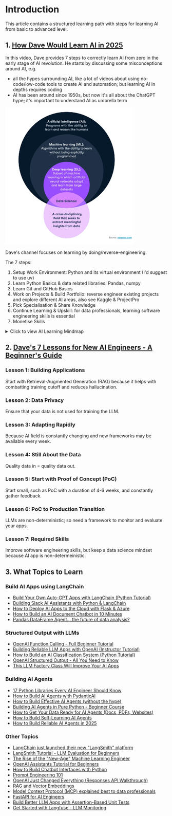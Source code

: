 # Introduction

This article contains a structured learning path with steps for learning AI from basic to advanced level.

## 1. [How Dave Would Learn AI in 2025](https://www.youtube.com/watch?v=h2FDq3agImI&t=10s)
In this video, Dave provides 7 steps to correctly learn AI from zero in the early stage of AI revolution.
He starts by discussing some misconceptions around AI, e.g. 
- all the hypes surrounding AI, like a lot of videos about using no-code/low-code tools to create AI and automation;
but learning AI in depths requires coding
- AI has been around since 1950s, but now it's all about the ChatGPT hype; it's important to understand AI as umbrella term
<img src="./asset/AI_umbrella_term.png" alt="AI as an Umbrella Term" width="400">

Dave's channel focuses on learning by doing/reverse-engineering.

The 7 steps:
1. Setup Work Environment: Python and its virtual environment (I'd suggest to use uv)
2. Learn Python Basics & data related libraries: Pandas, numpy
3. Learn Git and GitHub Basics
4. Work on Projects & Build Portfolio: reverse engineer existing projects and explore different AI areas,
also see Kaggle & ProjectPro
5. Pick Specialisation & Share Knowledge
6. Continue Learning & Upskill: for data professionals, learning software engineering skills is essential
7. Monetise Skills

<details>
<summary>Click to view AI Learning Mindmap</summary>
<img src="./asset/learn_ai_mindmap.png" alt="Learn AI mindmap" width="800">
</details>

## 2. [Dave's 7 Lessons for New AI Engineers - A Beginner's Guide](https://www.youtube.com/watch?v=IycFShi7J80&t=333s)
### Lesson 1: Building Applications
Start with Retrieval-Augmented Generation (RAG) because it helps with combatting training cutoff and reduces hallucination.
### Lesson 2: Data Privacy
Ensure that your data is not used for training the LLM.
### Lesson 3: Adapting Rapidly
Because AI field is constantly changing and new frameworks may be available every week.
### Lesson 4: Still About the Data
Quality data in = quality data out.
### Lesson 5: Start with Proof of Concept (PoC)
Start small, such as PoC with a duration of 4-6 weeks, and constantly gather feedback.
### Lesson 6: PoC to Production Transition
LLMs are non-deterministic; so need a framework to monitor and evaluate your apps.
### Lesson 7: Required Skills
Improve software engineering skills, but keep a data science mindset because AI app is non-determeinistic.

## 3. What Topics to Learn
### Build AI Apps using LangChain
- [Build Your Own Auto-GPT Apps with LangChain (Python Tutorial)](https://www.youtube.com/watch?v=NYSWn1ipbgg&t=14s)
- [Building Slack AI Assistants with Python & LangChain](https://www.youtube.com/watch?v=3jFXRNn2Bu8&t=17s)
- [How to Deploy AI Apps to the Cloud with Flask & Azure](https://www.youtube.com/watch?v=fTEwGcPqLa8&t=145s)
- [How to Build an AI Document Chatbot in 10 Minutes](https://www.youtube.com/watch?v=riXpu1tHzl0)
- [Pandas DataFrame Agent... the future of data analysis?](https://www.youtube.com/watch?v=K3VEXvOo9yg)

### Structured Output with LLMs
- [OpenAI Function Calling - Full Beginner Tutorial](https://www.youtube.com/watch?v=aqdWSYWC_LI&t=591s)
- [Building Reliable LLM Apps with OpenAI (Instructor Tutorial)](https://www.youtube.com/watch?v=zt1zCwLrSPg&list=PL-Y17yukoyy0hC9_FxTx4w9LASw9xsJXt&index=4)
- [How to Build an AI Classification System (Python Tutorial)](https://www.youtube.com/watch?v=yMXxmdwndsU&list=PL-Y17yukoyy0hC9_FxTx4w9LASw9xsJXt&index=3)
- [OpenAI Structured Output - All You Need to Know](https://www.youtube.com/watch?v=fuMKrKlaku4&list=PL-Y17yukoyy0hC9_FxTx4w9LASw9xsJXt&index=2)
- [This LLM Factory Class Will Improve Your AI Apps](https://www.youtube.com/watch?v=p6mkittu8Zc&list=PL-Y17yukoyy0hC9_FxTx4w9LASw9xsJXt)

### Building AI Agents
- [17 Python Libraries Every AI Engineer Should Know](https://www.youtube.com/watch?v=p4G0coRey9w&list=PL-Y17yukoyy0SupAJSPQYg_Lvre9Kt9EG&index=4)
- [How to Build AI Agents with PydanticAI](https://www.youtube.com/watch?v=zcYtSckecD8)
- [How to Build Effective AI Agents (without the hype)](https://www.youtube.com/watch?v=tx5OapbK-8A&list=PL-Y17yukoyy0SupAJSPQYg_Lvre9Kt9EG&index=3)
- [Building AI Agents in Pure Python - Beginner Course](https://www.youtube.com/watch?v=bZzyPscbtI8&list=PL-Y17yukoyy0SupAJSPQYg_Lvre9Kt9EG&index=2)
- [How to Get Your Data Ready for AI Agents (Docs, PDFs, Websites)](https://www.youtube.com/watch?v=9lBTS5dM27c&list=PL-Y17yukoyy0SupAJSPQYg_Lvre9Kt9EG&index=1)
- [How to Build Self-Learning AI Agents](https://www.youtube.com/watch?v=ynhl8KjjS3Y)
- [How to Build Reliable AI Agents in 2025](https://www.youtube.com/watch?v=T1Lowy1mnEg)

### Other Topics
- [LangChain just launched their new "LangSmith" platform](https://www.youtube.com/watch?v=Weod3-ZPaPM)
- [LangSmith Tutorial - LLM Evaluation for Beginners](https://www.youtube.com/watch?v=tFXm5ijih98&t=32s)
- [The Rise of the "New-Age" Machine Learning Engineer](https://www.youtube.com/watch?v=7Llbh9ix3V0)
- [OpenAI Assistants Tutorial for Beginners](https://www.youtube.com/watch?v=0h1ry-SqINc)
- [How to Build Chatbot Interfaces with Python](https://www.youtube.com/watch?v=nSeQl6Ehfk0)
- [Prompt Engineering 101](https://www.youtube.com/watch?v=Qddc_DNo9qY)
- [OpenAI Just Changed Everything (Responses API Walkthrough)](https://www.youtube.com/watch?v=0pGxoubWI6s&t=9s)
- [RAG and Vector Embeddings](https://www.youtube.com/watch?v=hAdEuDBN57g)
- [Model Context Protocol (MCP) explained best to data professionals](https://www.youtube.com/watch?v=5xqFjh56AwM&t=3325s)
- [FastAPI for AI Engineers](https://www.youtube.com/watch?v=-IaCV5-mlSk)
- [Build Better LLM Apps with Assertion-Based Unit Tests](https://www.youtube.com/watch?v=bnvOk1fm0tw)
- [Get Started with Langfuse - LLM Monitoring](https://www.youtube.com/watch?v=epnPfe5am3I)